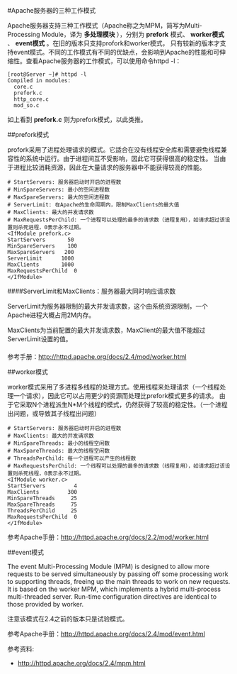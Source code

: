 #Apache服务器的三种工作模式
 
 Apache服务器支持三种工作模式（Apache称之为MPM，简写为Multi-Processing Module，译为 __多处理模块__ ），分别为 __prefork__ 模式、 __worker模式__ 、 __event模式__ 。在旧的版本只支持profork和worker模式，
只有较新的版本才支持event模式。不同的工作模式有不同的优缺点，会影响到Apache的性能和可伸缩性。查看Apache服务器的工作模式，可以使用命令httpd -l：

```shell
[root@Server ~]# httpd -l
Compiled in modules:
  core.c
  prefork.c
  http_core.c
  mod_so.c
```

  如上看到 __prefork.c__ 则为prefork模式，以此类推。

##prefork模式
 
 profork采用了进程处理请求的模式。它适合在没有线程安全库和需要避免线程兼容性的系统中运行。由于进程间互不受影响，因此它可获得很高的稳定性。
当由于进程比较消耗资源，因此在大量请求的服务器中不能获得较高的性能。

```
# StartServers: 服务器启动时开启的进程数
# MinSpareServers: 最小的空闲进程数
# MaxSpareServers: 最大的空闲进程数
# ServerLimit: 在Apache的生命周期内，限制MaxClients的最大值
# MaxClients: 最大的并发请求数
# MaxRequestsPerChild: 一个进程可以处理的最多的请求数（进程复用），如请求超过该设置则杀死进程，0表示永不过期。
<IfModule prefork.c>
StartServers       50   
MinSpareServers    100
MaxSpareServers   200
ServerLimit      1000
MaxClients       1000
MaxRequestsPerChild  0
</IfModule>
```

####ServerLimit和MaxClients：服务器最大同时响应请求数
 
 ServerLimit为服务器限制的最大并发请求数，这个由系统资源限制，一个Apache进程大概占用2M内存。
 
 MaxClients为当前配置的最大并发请求数，MaxClient的最大值不能超过ServerLimit设置的值。

####

参考手册：<a target="_blank" href="http://httpd.apache.org/docs/2.4/mod/worker.html">http://httpd.apache.org/docs/2.4/mod/worker.html</a>

##worker模式
 
 worker模式采用了多进程多线程的处理方式。使用线程来处理请求（一个线程处理一个请求），因此它可以占用更少的资源而处理比prefork模式更多的请求。
由于它采取N个进程派生N*M个线程的模式，仍然获得了较高的稳定性。（一个进程出问题，或导致其子线程出问题）
  
```
# StartServers: 服务器启动时开启的进程数
# MaxClients: 最大的并发请求数
# MinSpareThreads: 最小的线程空闲数
# MaxSpareThreads: 最大的线程空闲数
# ThreadsPerChild: 每一个进程可以产生的线程数
# MaxRequestsPerChild: 一个线程可以处理的最多的请求数（线程复用），如请求超过该设置则杀死线程，0表示永不过期。
<IfModule worker.c>
StartServers         4
MaxClients         300
MinSpareThreads     25
MaxSpareThreads     75
ThreadsPerChild     25
MaxRequestsPerChild  0
</IfModule>
```

参考Apache手册：<a target="_blank" href="http://httpd.apache.org/docs/2.2/mod/worker.html">http://httpd.apache.org/docs/2.2/mod/worker.html</a>

##event模式

 The event Multi-Processing Module (MPM) is designed to allow more requests to be served simultaneously by passing off 
some processing work to supporting threads, freeing up the main threads to work on new requests. It is based on the worker MPM, 
which implements a hybrid multi-process multi-threaded server. Run-time configuration directives are identical to those provided by worker.
 
 注意该模式在2.4之前的版本只是试验模式。

参考Apache手册：<a target="_black" href="http://httpd.apache.org/docs/2.4/mod/event.html">http://httpd.apache.org/docs/2.4/mod/event.html<a>
 
 
参考资料:
 * <a target="_blank" href="http://httpd.apache.org/docs/2.4/mpm.html">http://httpd.apache.org/docs/2.4/mpm.html</a>

